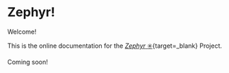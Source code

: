 # Zephyr!

Welcome!

This is the online documentation for the [_Zephyr_ :eight_spoked_asterisk:](https://github.com/es-progress/zephyr){target=\_blank} Project.

Coming soon!
